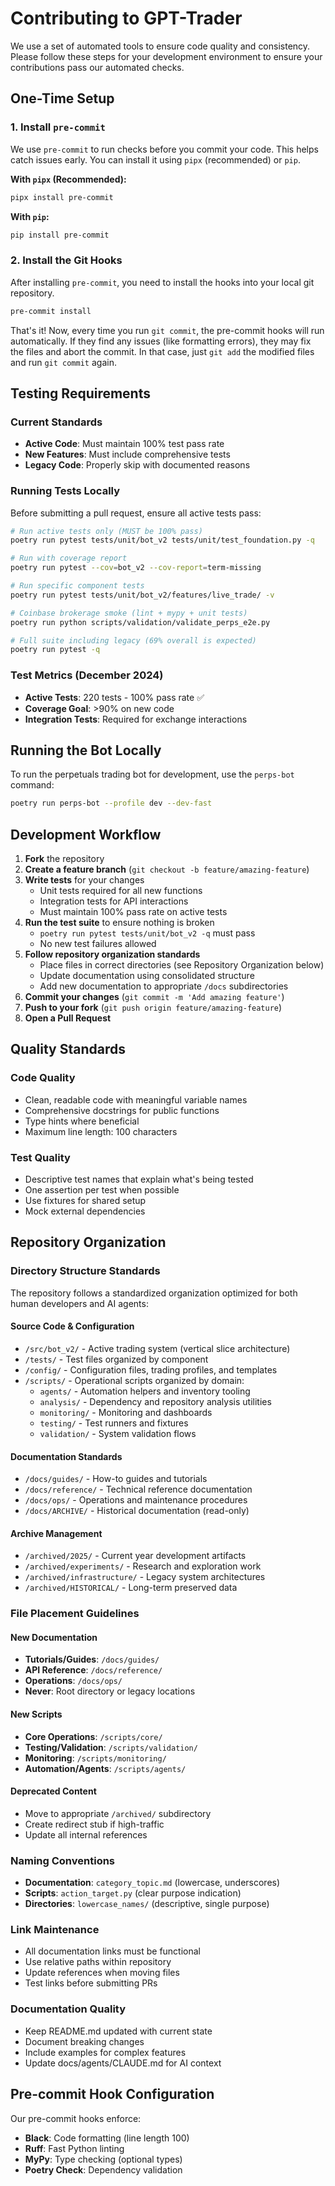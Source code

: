 # Contributing to GPT-Trader

We use a set of automated tools to ensure code quality and consistency. Please follow these steps for your development environment to ensure your contributions pass our automated checks.

## One-Time Setup

### 1. Install `pre-commit`

We use `pre-commit` to run checks before you commit your code. This helps catch issues early. You can install it using `pipx` (recommended) or `pip`.

**With `pipx` (Recommended):**
```bash
pipx install pre-commit
```

**With `pip`:**
```bash
pip install pre-commit
```

### 2. Install the Git Hooks

After installing `pre-commit`, you need to install the hooks into your local git repository.

```bash
pre-commit install
```

That's it! Now, every time you run `git commit`, the pre-commit hooks will run automatically. If they find any issues (like formatting errors), they may fix the files and abort the commit. In that case, just `git add` the modified files and run `git commit` again.

## Testing Requirements

### Current Standards
- **Active Code**: Must maintain 100% test pass rate
- **New Features**: Must include comprehensive tests
- **Legacy Code**: Properly skip with documented reasons

### Running Tests Locally

Before submitting a pull request, ensure all active tests pass:

```bash
# Run active tests only (MUST be 100% pass)
poetry run pytest tests/unit/bot_v2 tests/unit/test_foundation.py -q

# Run with coverage report
poetry run pytest --cov=bot_v2 --cov-report=term-missing

# Run specific component tests
poetry run pytest tests/unit/bot_v2/features/live_trade/ -v

# Coinbase brokerage smoke (lint + mypy + unit tests)
poetry run python scripts/validation/validate_perps_e2e.py

# Full suite including legacy (69% overall is expected)
poetry run pytest -q
```

### Test Metrics (December 2024)
- **Active Tests**: 220 tests - 100% pass rate ✅
- **Coverage Goal**: >90% on new code
- **Integration Tests**: Required for exchange interactions

## Running the Bot Locally

To run the perpetuals trading bot for development, use the `perps-bot` command:

```bash
poetry run perps-bot --profile dev --dev-fast
```

## Development Workflow

1. **Fork** the repository
2. **Create a feature branch** (`git checkout -b feature/amazing-feature`)
3. **Write tests** for your changes
   - Unit tests required for all new functions
   - Integration tests for API interactions
   - Must maintain 100% pass rate on active tests
4. **Run the test suite** to ensure nothing is broken
   - `poetry run pytest tests/unit/bot_v2 -q` must pass
   - No new test failures allowed
5. **Follow repository organization standards**
   - Place files in correct directories (see Repository Organization below)
   - Update documentation using consolidated structure
   - Add new documentation to appropriate `/docs` subdirectories
6. **Commit your changes** (`git commit -m 'Add amazing feature'`)
7. **Push to your fork** (`git push origin feature/amazing-feature`)
8. **Open a Pull Request**

## Quality Standards

### Code Quality
- Clean, readable code with meaningful variable names
- Comprehensive docstrings for public functions
- Type hints where beneficial
- Maximum line length: 100 characters

### Test Quality
- Descriptive test names that explain what's being tested
- One assertion per test when possible
- Use fixtures for shared setup
- Mock external dependencies

## Repository Organization

### Directory Structure Standards

The repository follows a standardized organization optimized for both human developers and AI agents:

#### Source Code & Configuration
- `/src/bot_v2/` - Active trading system (vertical slice architecture)
- `/tests/` - Test files organized by component
- `/config/` - Configuration files, trading profiles, and templates
- `/scripts/` - Operational scripts organized by domain:
  - `agents/` - Automation helpers and inventory tooling
  - `analysis/` - Dependency and repository analysis utilities
  - `monitoring/` - Monitoring and dashboards
  - `testing/` - Test runners and fixtures
  - `validation/` - System validation flows

#### Documentation Standards
- `/docs/guides/` - How-to guides and tutorials
- `/docs/reference/` - Technical reference documentation
- `/docs/ops/` - Operations and maintenance procedures
- `/docs/ARCHIVE/` - Historical documentation (read-only)

#### Archive Management
- `/archived/2025/` - Current year development artifacts
- `/archived/experiments/` - Research and exploration work
- `/archived/infrastructure/` - Legacy system architectures
- `/archived/HISTORICAL/` - Long-term preserved data

### File Placement Guidelines

#### New Documentation
- **Tutorials/Guides**: `/docs/guides/`
- **API Reference**: `/docs/reference/`
- **Operations**: `/docs/ops/`
- **Never**: Root directory or legacy locations

#### New Scripts
- **Core Operations**: `/scripts/core/`
- **Testing/Validation**: `/scripts/validation/`
- **Monitoring**: `/scripts/monitoring/`
- **Automation/Agents**: `/scripts/agents/`

#### Deprecated Content
- Move to appropriate `/archived/` subdirectory
- Create redirect stub if high-traffic
- Update all internal references

### Naming Conventions
- **Documentation**: `category_topic.md` (lowercase, underscores)
- **Scripts**: `action_target.py` (clear purpose indication)
- **Directories**: `lowercase_names/` (descriptive, single purpose)

### Link Maintenance
- All documentation links must be functional
- Use relative paths within repository
- Update references when moving files
- Test links before submitting PRs

### Documentation Quality
- Keep README.md updated with current state
- Document breaking changes
- Include examples for complex features
- Update docs/agents/CLAUDE.md for AI context

## Pre-commit Hook Configuration

Our pre-commit hooks enforce:
- **Black**: Code formatting (line length 100)
- **Ruff**: Fast Python linting
- **MyPy**: Type checking (optional types)
- **Poetry Check**: Dependency validation
